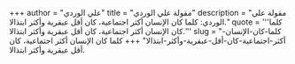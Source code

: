 +++
author = "علي الوردي"
title = "مقولة علي الوردي"
description = "مقولة علي الوردي: كلما كان الإنسان أكثر اجتماعية، كان أقل عبقرية وأكثر ابتذالا."
quote = '''كلما كان الإنسان أكثر اجتماعية، كان أقل عبقرية وأكثر ابتذالا.''' 
slug = "كلما-كان-الإنسان-أكثر-اجتماعية-كان-أقل-عبقرية-وأكثر-ابتذالا"
+++
كلما كان الإنسان أكثر اجتماعية، كان أقل عبقرية وأكثر ابتذالا.
